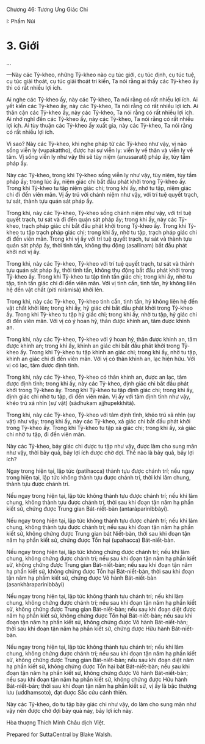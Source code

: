  

Chương 46: Tương Ưng Giác Chi

I: Phẩm Núi

# 3\. Giới

…

—Này các Tỷ-kheo, những Tỷ-kheo nào cụ túc giới, cụ túc định, cụ túc tuệ, cụ túc giải thoát, cụ túc giải thoát tri kiến, Ta nói rằng ai thấy các Tỷ-kheo ấy thì có rất nhiều lợi ích.

Ai nghe các Tỷ-kheo ấy, này các Tỷ-kheo, Ta nói rằng có rất nhiều lợi ích. Ai yết kiến các Tỷ-kheo ấy, này các Tỷ-kheo, Ta nói rằng có rất nhiều lợi ích. Ai thân cận các Tỷ-kheo ấy, này các Tỷ-kheo, Ta nói rằng có rất nhiều lợi ích. Ai nhớ nghĩ đến các Tỷ-kheo ấy, này các Tỷ-kheo, Ta nói rằng có rất nhiều lợi ích. Ai tùy thuận các Tỷ-kheo ấy xuất gia, này các Tỷ-kheo, Ta nói rằng có rất nhiều lợi ích.

Vì sao? Này các Tỷ-kheo, khi nghe pháp từ các Tỷ-kheo như vậy, vị nào sống viễn ly (vupakattho), được hai sự viễn ly: viễn ly về thân và viễn ly về tâm. Vị sống viễn ly như vậy thì sẽ tùy niệm (anussarati) pháp ấy, tùy tầm pháp ấy.

Này các Tỷ-kheo, trong khi Tỷ-kheo sống viễn ly như vậy, tùy niệm, tùy tầm pháp ấy; trong lúc ấy, niệm giác chi bắt đầu phát khởi trong Tỷ-kheo ấy. Trong khi Tỷ-kheo tu tập niệm giác chi; trong khi ấy, nhờ tu tập, niệm giác chi đi đến viên mãn. Vị ấy trú với chánh niệm như vậy, với trí tuệ quyết trạch, tư sát, thành tựu quán sát pháp ấy.

Trong khi, này các Tỷ-kheo, Tỷ-kheo sống chánh niệm như vậy, với trí tuệ quyết trạch, tư sát và đi đến quán sát pháp ấy; trong khi ấy, này các Tỷ-kheo, trạch pháp giác chi bắt đầu phát khởi trong Tỷ-kheo ấy. Trong khi Tỷ-kheo tu tập trạch pháp giác chi; trong khi ấy, nhờ tu tập, trạch pháp giác chi đi đến viên mãn. Trong khi vị ấy với trí tuệ quyết trạch, tư sát và thành tựu quán sát pháp ấy, thời tinh tấn, không thụ động (asallinam) bắt đầu phát khởi nơi vị ấy.

Trong khi, này các Tỷ-kheo, Tỷ-kheo với trí tuệ quyết trạch, tư sát và thành tựu quán sát pháp ấy, thời tinh tấn, không thụ động bắt đầu phát khởi trong Tỷ-kheo ấy. Trong khi Tỷ-kheo tu tập tinh tấn giác chi; trong khi ấy, nhờ tu tập, tinh tấn giác chi đi đến viên mãn. Với vị tinh cần, tinh tấn, hỷ không liên hệ đến vật chất (piti niràmisà) khởi lên.

Trong khi, này các Tỷ-kheo, Tỷ-kheo tinh cần, tinh tấn, hỷ không liên hệ đến vật chất khởi lên; trong khi ấy, hỷ giác chi bắt đầu phát khởi trong Tỷ-kheo ấy. Trong khi Tỷ-kheo tu tập hỷ giác chi; trong khi ấy, nhờ tu tập, hỷ giác chi đi đến viên mãn. Với vị có ý hoan hỷ, thân được khinh an, tâm được khinh an.

Trong khi, này các Tỷ-kheo, Tỷ-kheo với ý hoan hỷ, thân được khinh an, tâm được khinh an; trong khi ấy, khinh an giác chi bắt đầu phát khởi trong Tỷ-kheo ấy. Trong khi Tỷ-kheo tu tập khinh an giác chi; trong khi ấy, nhờ tu tập, khinh an giác chi đi đến viên mãn. Với vị có thân khinh an, lạc hiện hữu. Với vị có lạc, tâm được định tĩnh.

Trong khi, này các Tỷ-kheo, Tỷ-kheo có thân khinh an, được an lạc, tâm được định tĩnh; trong khi ấy, này các Tỷ-kheo, định giác chi bắt đầu phát khởi trong Tỷ-kheo ấy. Trong khi Tỷ-kheo tu tập định giác chi; trong khi ấy, định giác chi nhờ tu tập, đi đến viên mãn. Vị ấy với tâm định tĩnh như vậy, khéo trú xả nhìn (sự vật) (sàdhukam ajjhupekkhità).

Trong khi, này các Tỷ-kheo, Tỷ-kheo với tâm định tĩnh, khéo trú xả nhìn (sự vật) như vậy; trong khi ấy, này các Tỷ-kheo, xả giác chi bắt đầu phát khởi trong Tỷ-kheo ấy. Trong khi Tỷ-kheo tu tập xả giác chi; trong khi ấy, xả giác chi nhờ tu tập, đi đến viên mãn.

Này các Tỷ-kheo, bảy giác chi được tu tập như vậy, được làm cho sung mãn như vậy, thời bảy quả, bảy lợi ích được chờ đợi. Thế nào là bảy quả, bảy lợi ích?

Ngay trong hiện tại, lập tức (patihacca) thành tựu được chánh trí; nếu ngay trong hiện tại, lập tức không thành tựu được chánh trí, thời khi lâm chung, thành tựu được chánh trí.

Nếu ngay trong hiện tại, lập tức không thành tựu được chánh trí; nếu khi lâm chung, không thành tựu được chánh trí, thời sau khi đoạn tận năm hạ phần kiết sử, chứng được Trung gian Bát-niết-bàn (antaràparinibbàyi).

Nếu ngay trong hiện tại, lập tức không thành tựu được chánh trí; nếu khi lâm chung, không thành tựu được chánh trí; nếu sau khi đoạn tận năm hạ phần kiết sử, không chứng được Trung gian bát Niết-bàn, thời sau khi đoạn tận năm hạ phần kiết sử, chứng được Tổn hại (upahacca) Bát-niết-bàn.

Nếu ngay trong hiện tại, lập tức không chứng được chánh trí; nếu khi lâm chung, không chứng được chánh trí; nếu sau khi đoạn tận năm hạ phần kiết sử, không chứng được Trung gian Bát-niết-bàn; nếu sau khi đoạn tận năm hạ phần kiết sử, không chứng được Tổn hại Bát-niết-bàn, thời sau khi đoạn tận năm hạ phầm kiết sử, chứng được Vô hành Bát-niết-bàn (asankhàraparinibbàyi)

Nếu ngay trong hiện tại, lập tức không thành tựu chánh trí; nếu khi lâm chung, không chứng được chánh trí; nếu sau khi đoạn tận năm hạ phần kiết sử, không chứng được Trung gian Bát-niết-bàn; nếu sau khi đoạn diệt được năm hạ phần kiết sử, không chứng được Tổn hại Bát-niết-bàn; nếu sau khi đoạn tận năm hạ phần kiết sử, không chứng được Vô hành Bát-niết-hàn; thời sau khi đoạn tận năm hạ phần kiết sử, chứng được Hữu hành Bát-niết-bàn.

Nếu ngay trong hiện tại, lập tức không thành tựu chánh trí; nếu khi lâm chung, không chứng được chánh trí; nếu sau khi đoạn tận năm hạ phần kiết sử, không chứng được Trung gian Bát-niết-bàn; nếu sau khi đoạn diệt năm hạ phần kiết sử, không chứng được Tổn hại bát Bát-niết-bàn; nếu sau khi đoạn tận năm hạ phần kiết sử, không chứng được Vô hành Bát-niết-bàn; nếu sau khi đoạn tận năm hạ phần kiết sử, không chứng được Hữu hành Bát-niết-bàn; thời sau khi đoạn tận năm hạ phần kiết sử, vị ấy là bậc thượng lưu (uddhamsoto), đạt được Sắc cứu cánh thiên.

Này các Tỷ-kheo, do tu tập bảy giác chi như vậy, do làm cho sung mãn như vậy nên được chờ đợi bảy quả này, bảy lợi ích này.

Hòa thượng Thích Minh Châu dịch Việt.

Prepared for SuttaCentral by Blake Walsh.